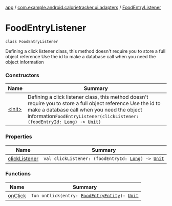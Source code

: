 [app](../../index.md) / [com.example.android.calorietracker.ui.adapters](../index.md) / [FoodEntryListener](./index.md)

# FoodEntryListener

`class FoodEntryListener`

Defining a click listener class, this method doesn't require you to store a full object reference
Use the id to make a database call when you need the object information

### Constructors

| Name | Summary |
|---|---|
| [&lt;init&gt;](-init-.md) | Defining a click listener class, this method doesn't require you to store a full object reference Use the id to make a database call when you need the object information`FoodEntryListener(clickListener: (foodEntryId: `[`Long`](https://kotlinlang.org/api/latest/jvm/stdlib/kotlin/-long/index.html)`) -> `[`Unit`](https://kotlinlang.org/api/latest/jvm/stdlib/kotlin/-unit/index.html)`)` |

### Properties

| Name | Summary |
|---|---|
| [clickListener](click-listener.md) | `val clickListener: (foodEntryId: `[`Long`](https://kotlinlang.org/api/latest/jvm/stdlib/kotlin/-long/index.html)`) -> `[`Unit`](https://kotlinlang.org/api/latest/jvm/stdlib/kotlin/-unit/index.html) |

### Functions

| Name | Summary |
|---|---|
| [onClick](on-click.md) | `fun onClick(entry: `[`FoodEntryEntity`](../../com.example.android.calorietracker.data.models/-food-entry/index.md)`): `[`Unit`](https://kotlinlang.org/api/latest/jvm/stdlib/kotlin/-unit/index.html) |
